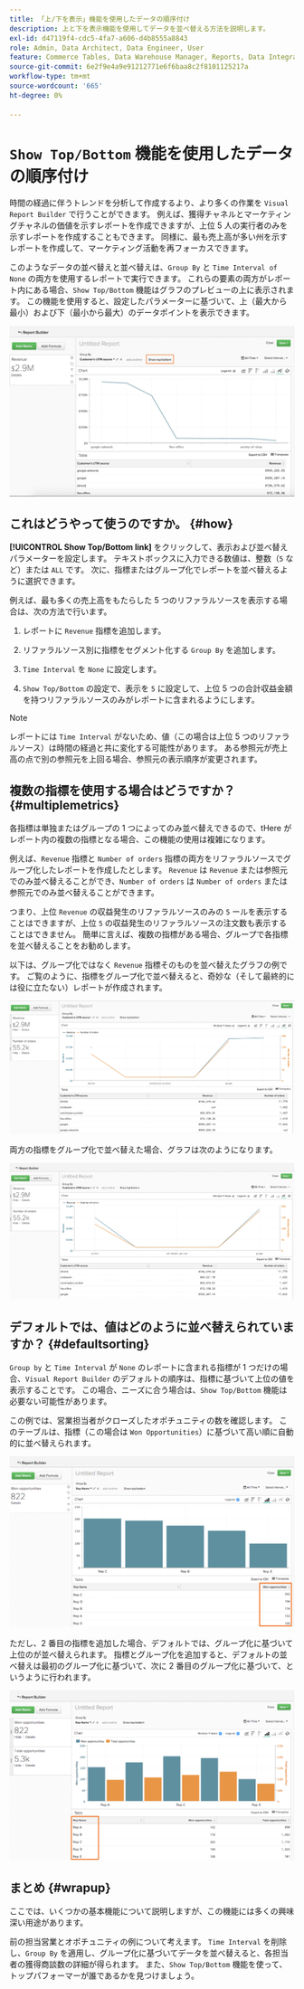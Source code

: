 ```yaml
---
title: 「上/下を表示」機能を使用したデータの順序付け
description: 上と下を表示機能を使用してデータを並べ替える方法を説明します。
exl-id: d47119f4-cdc5-4fa7-a606-d4b8555a8843
role: Admin, Data Architect, Data Engineer, User
feature: Commerce Tables, Data Warehouse Manager, Reports, Data Integration
source-git-commit: 6e2f9e4a9e91212771e6f6baa8c2f8101125217a
workflow-type: tm+mt
source-wordcount: '665'
ht-degree: 0%

---
```


# `Show Top/Bottom` 機能を使用したデータの順序付け

時間の経過に伴うトレンドを分析して作成するより、より多くの作業を `Visual Report Builder` で行うことができます。 例えば、獲得チャネルとマーケティングチャネルの価値を示すレポートを作成できますが、上位 5 人の実行者のみを示すレポートを作成することもできます。 同様に、最も売上高が多い州を示すレポートを作成して、マーケティング活動を再フォーカスできます。

このようなデータの並べ替えと並べ替えは、`Group By` と `Time Interval of None` の両方を使用するレポートで実行できます。 これらの要素の両方がレポート内にある場合、`Show Top/Bottom` 機能はグラフのプレビューの上に表示されます。 この機能を使用すると、設定したパラメーターに基づいて、上（最大から最小）および下（最小から最大）のデータポイントを表示できます。

![ ビジュアルReport Builderで上/下機能を表示します。](../../assets/Show_Top_Bottom.png)

## これはどうやって使うのですか。 {#how}

**[!UICONTROL Show Top/Bottom link]** をクリックして、表示および並べ替えパラメーターを設定します。 テキストボックスに入力できる数値は、整数（`5` など）または `ALL` です。 次に、指標またはグループ化でレポートを並べ替えるように選択できます。

例えば、最も多くの売上高をもたらした 5 つのリファラルソースを表示する場合は、次の方法で行います。

1. レポートに `Revenue` 指標を追加します。

1. リファラルソース別に指標をセグメント化する `Group By` を追加します。

1. `Time Interval` を `None` に設定します。

1. `Show Top/Bottom` の設定で、表示を `5` に設定して、上位 5 つの合計収益金額を持つリファラルソースのみがレポートに含まれるようにします。

>[!NOTE]
>
>レポートには `Time Interval` がないため、値（この場合は上位 5 つのリファラルソース）は時間の経過と共に変化する可能性があります。 ある参照元が売上高の点で別の参照元を上回る場合、参照元の表示順序が変更されます。

## 複数の指標を使用する場合はどうですか？ {#multiplemetrics}

各指標は単独またはグループの 1 つによってのみ並べ替えできるので、tHere がレポート内の複数の指標となる場合、この機能の使用は複雑になります。

例えば、`Revenue` 指標と `Number of orders` 指標の両方をリファラルソースでグループ化したレポートを作成したとします。 `Revenue` は `Revenue` または参照元でのみ並べ替えることができ、`Number of orders` は `Number of orders` または参照元でのみ並べ替えることができます。

つまり、上位 `Revenue` の収益発生のリファラルソースのみの `5` ールを表示することはできますが、上位 `5` の収益発生のリファラルソースの注文数も表示することはできません。 簡単に言えば、複数の指標がある場合、グループで各指標を並べ替えることをお勧めします。

以下は、グループ化ではなく `Revenue` 指標そのものを並べ替えたグラフの例です。 ご覧のように、指標をグループ化で並べ替えると、奇妙な（そして最終的には役に立たない）レポートが作成されます。

![ 不審で役に立たないレポートの結果 ](../../assets/strange-report-results.png)

両方の指標をグループ化で並べ替えた場合、グラフは次のようになります。

![ グループ化による両方の指標の並べ替え ](../../assets/sort-metrics-by-grouping.png)

## デフォルトでは、値はどのように並べ替えられていますか？ {#defaultsorting}

`Group by` と `Time Interval` が `None` のレポートに含まれる指標が 1 つだけの場合、`Visual Report Builder` のデフォルトの順序は、指標に基づいて上位の値を表示することです。 この場合、ニーズに合う場合は、`Show Top/Bottom` 機能は必要ない可能性があります。

この例では、営業担当者がクローズしたオポチュニティの数を確認します。 このテーブルは、指標（この場合は `Won Opportunities`）に基づいて高い順に自動的に並べ替えられます。

![ 指標による並べ替え ](../../assets/Ordered_by_metric.png)

ただし、2 番目の指標を追加した場合、デフォルトでは、グループ化に基づいて上位のが並べ替えられます。 指標とグループ化を追加すると、デフォルトの並べ替えは最初のグループ化に基づいて、次に 2 番目のグループ化に基づいて、というように行われます。

![ グループ化による順序付け ](../../assets/Ordered_by_grouping.png)

## まとめ {#wrapup}

ここでは、いくつかの基本機能について説明しますが、この機能には多くの興味深い用途があります。

前の担当営業とオポチュニティの例について考えます。 `Time Interval` を削除し、`Group By` を適用し、グループ化に基づいてデータを並べ替えると、各担当者の獲得商談数の詳細が得られます。 また、`Show Top/Bottom` 機能を使って、トップパフォーマーが誰であるかを見つけましょう。
